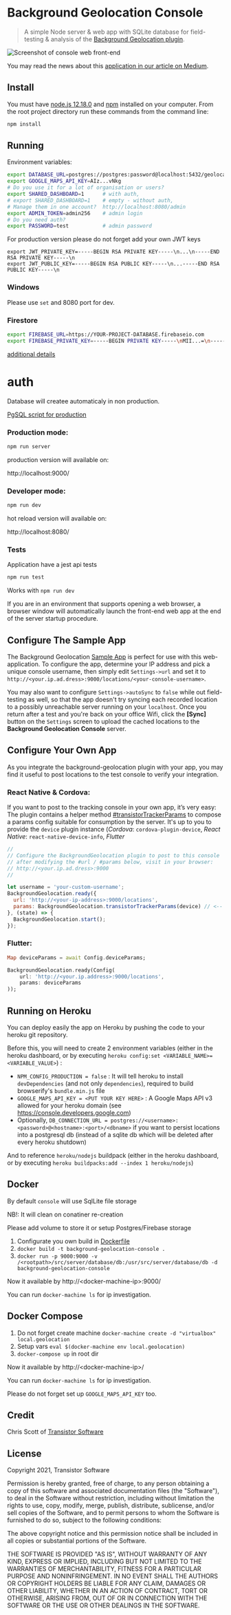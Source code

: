 # Background Geolocation Console

> A simple Node server & web app with SQLite database for field-testing & analysis of the [Background Geolocation plugin](https://github.com/transistorsoft/cordova-background-geolocation-lt).

![Screenshot of console web front-end](https://cdn-images-1.medium.com/max/1600/1*LQjGoP0SgXOrqJvjy58EkQ.png)

You may read the news about this [application in our article on Medium](https://medium.com/@transistorsoft/background-geolocation-console-45796532c2ee).

## Install

You must have [node.js 12.18.0](https://nodejs.org/en/blog/release/v12.18.0/) and [npm](https://www.npmjs.org/) installed on your computer.
From the root project directory run these commands from the command line:

```bash
npm install
```

## Running

Environment variables:
```bash
export DATABASE_URL=postgres://postgres:password@localhost:5432/geolocation
export GOOGLE_MAPS_API_KEY=AIz...vNkg
# Do you use it for a lot of organisation or users?
export SHARED_DASHBOARD=1      # with auth,
# export SHARED_DASHBOARD=1    # empty - without auth,
# Manage them in one account?  http://localhost:8080/admin
export ADMIN_TOKEN=admin256    # admin login
# Do you need auth?
export PASSWORD=test           # admin password
```

For production version please do not forget add your own JWT keys

```
export JWT_PRIVATE_KEY=-----BEGIN RSA PRIVATE KEY-----\n...\n-----END RSA PRIVATE KEY-----\n
export JWT_PUBLIC_KEY=-----BEGIN RSA PUBLIC KEY-----\n...-----END RSA PUBLIC KEY-----\n
```

### Windows

Please use `set` and 8080 port for dev.

### Firestore

```bash
export FIREBASE_URL=https://YOUR-PROJECT-DATABASE.firebaseio.com
export FIREBASE_PRIVATE_KEY=-----BEGIN PRIVATE KEY-----\nMII...=\n-----END PRIVATE KEY-----\n
```

[additional details](./src/server/firebase/README.md)

# auth


Database will createe automaticaly in non production.

[PgSQL script for production](./postgres/create.sql)

### Production mode:

```bash
npm run server
```

production version will available on:

http://localhost:9000/

### Developer mode:

```bash
npm run dev
```

hot reload version will available on:

http://localhost:8080/


### Tests

Application have a jest api tests

```bash
npm run test
```

Works with `npm run dev`

If you are in an environment that supports opening a web browser, a browser window will automatically launch the front-end web app at the end of the server startup procedure.

## Configure The Sample App

The Background Geolocation [Sample App](https://github.com/transistorsoft/cordova-background-geolocation-SampleApp) is perfect for use with this web-application.  To configure the app, determine your IP address and pick a unique console username, then simply edit `Settings->url` and set it to `http://<your.ip.ad.dress>:9000/locations/<your-console-username>`.

You may also want to configure `Settings->autoSync` to `false` while out field-testing as well, so that the app doesn't try syncing each recorded location to a possibly unreachable server running on your `localhost`.  Once you return after a test and you're back on your office Wifi, click the **[Sync]** button on the `Settings` screen to upload the cached locations to the **Background Geolocation Console** server.

## Configure Your Own App

As you integrate the background-geolocation plugin with your app, you may find it useful to post locations to the test console to verify your integration.

### React Native &amp; Cordova:
If you want to post to the tracking console in your own app, it’s very easy: The plugin contains a helper method [#transistorTrackerParams](https://transistorsoft.github.io/react-native-background-geolocation-android/classes/_react_native_background_geolocation_android_.backgroundgeolocation.html#transistortrackerparams) to compose a params config suitable for consumption by the server.  It's up to you to provide the `device` plugin instance (*Cordova*: `cordova-plugin-device`, *React Native*: `react-native-device-info`, *Flutter*

```javascript
//
// Configure the BackgroundGeolocation plugin to post to this console
// after modifying the #url / #params below, visit in your browser:
// http://<your.ip.ad.dress>:9000
//

let username = 'your-custom-username';
BackgroundGeolocation.ready({
  url: 'http://<your-ip-address>:9000/locations',
  params: BackgroundGeolocation.transistorTrackerParams(device) // <-- device plugin instance.
}, (state) => {
  BackgroundGeolocation.start();
});
```

### Flutter:
```dart
Map deviceParams = await Config.deviceParams;

BackgroundGeolocation.ready(Config(
    url: 'http://<your.ip.address>:9000/locations',
    params: deviceParams
));
```

## Running on Heroku

You can deploy easily the app on Heroku by pushing the code to your heroku git repository.

Before this, you will need to create 2 environment variables (either in the heroku dashboard, or by executing `heroku config:set <VARIABLE_NAME>=<VARIABLE_VALUE>`) :

- `NPM_CONFIG_PRODUCTION = false` : It will tell heroku to install `devDependencies` (and not only `dependencies`), required to build browserify's `bundle.min.js` file
- `GOOGLE_MAPS_API_KEY = <PUT YOUR KEY HERE>` : A Google Maps API v3 allowed for your heroku domain (see <https://console.developers.google.com>)
- Optionally, `DB_CONNECTION_URL = postgres://<username>:<password>@<hostname>:<port>/<dbname>` if you want to persist locations
  into a postgresql db (instead of a sqlite db which will be deleted after every heroku shutdown)

And to reference `heroku/nodejs` buildpack (either in the heroku dashboard, or by executing `heroku buildpacks:add --index 1 heroku/nodejs`)

## Docker

By default `console` will use SqlLite file storage

NB!: It will clean on conatiner re-creation

Please add volume to store it or setup Postgres/Firebase storage

1. Configurate you own build in [Dockerfile](./Dockerfile)
2. `docker build -t background-geolocation-console .`
3. `docker run -p 9000:9000 -v /<rootpath>/src/server/database/db:/usr/src/server/database/db -d background-geolocation-console`

Now it available by http://&lt;docker-machine-ip&gt;:9000/

You can run `docker-machine ls` for ip investigation.

## Docker Compose

1) Do not forget create machine `docker-machine create -d "virtualbox" local.geolocation`
2) Setup vars `eval $(docker-machine env local.geolocation)`
3) `docker-compose up` in root dir

Now it available by http://&lt;docker-machine-ip&gt;/

You can run `docker-machine ls` for ip investigation.

Please do not forget set up `GOOGLE_MAPS_API_KEY` too.

## Credit

Chris Scott of [Transistor Software](http://transistorsoft.com)

## License

Copyright 2021, Transistor Software

Permission is hereby granted, free of charge, to any person obtaining a copy of this software and associated documentation files (the "Software"), to deal in the Software without restriction, including without limitation the rights to use, copy, modify, merge, publish, distribute, sublicense, and/or sell copies of the Software, and to permit persons to whom the Software is furnished to do so, subject to the following conditions:

The above copyright notice and this permission notice shall be included in all copies or substantial portions of the Software.

THE SOFTWARE IS PROVIDED "AS IS", WITHOUT WARRANTY OF ANY KIND, EXPRESS OR IMPLIED, INCLUDING BUT NOT LIMITED TO THE WARRANTIES OF MERCHANTABILITY, FITNESS FOR A PARTICULAR PURPOSE AND NONINFRINGEMENT. IN NO EVENT SHALL THE AUTHORS OR COPYRIGHT HOLDERS BE LIABLE FOR ANY CLAIM, DAMAGES OR OTHER LIABILITY, WHETHER IN AN ACTION OF CONTRACT, TORT OR OTHERWISE, ARISING FROM, OUT OF OR IN CONNECTION WITH THE SOFTWARE OR THE USE OR OTHER DEALINGS IN THE SOFTWARE.
